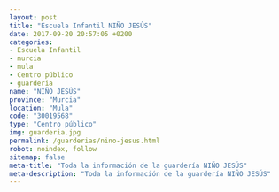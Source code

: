 ```yaml
---
layout: post
title: "Escuela Infantil NIÑO JESÚS"
date: 2017-09-20 20:57:05 +0200
categories:
- Escuela Infantil
- murcia
- mula
- Centro público
- guarderia
name: "NIÑO JESÚS"
province: "Murcia"
location: "Mula"
code: "30019568"
type: "Centro público"
img: guarderia.jpg
permalink: /guarderias/nino-jesus.html
robot: noindex, follow
sitemap: false
meta-title: "Toda la información de la guardería NIÑO JESÚS"
meta-description: "Toda la información de la guardería NIÑO JESÚS"
---
```


